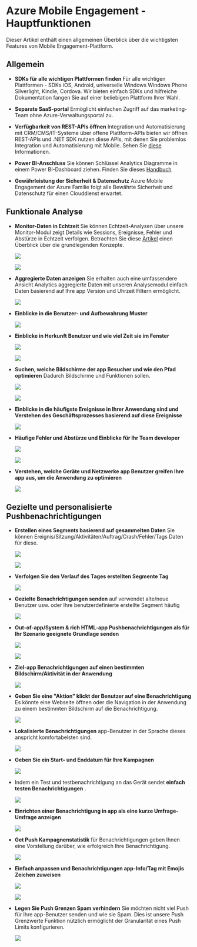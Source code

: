 <properties
    pageTitle="Azure Mobile Engagement - Hauptfunktionen"
    description="Beschreibt die wichtigsten Features von Azure Mobile Engagement"
    services="mobile-engagement"
    documentationCenter="mobile" 
    authors="piyushjo" 
    manager="erikre" 
    editor="" />

<tags
    ms.service="mobile-engagement"
    ms.workload="mobile"
    ms.tgt_pltfrm="na"
    ms.devlang="na"
    ms.topic="article"
    ms.date="08/19/2016"
    ms.author="piyushjo" />

# <a name="azure-mobile-engagement---key-features"></a>Azure Mobile Engagement - Hauptfunktionen

Dieser Artikel enthält einen allgemeinen Überblick über die wichtigsten Features von Mobile Engagement-Plattform. 

## <a name="general"></a>**Allgemein**

- **SDKs für alle wichtigen Plattformen finden** Für alle wichtigen Plattformen - SDKs iOS, Android, universelle Windows Windows Phone Silverlight, Kindle, Cordova. Wir bieten einfach SDKs und hilfreiche Dokumentation fangen Sie auf einer beliebigen Plattform Ihrer Wahl. 

- **Separate SaaS-portal** Ermöglicht einfachen Zugriff auf das marketing-Team ohne Azure-Verwaltungsportal zu. 

- **Verfügbarkeit von REST-APIs öffnen** Integration und Automatisierung mit CRM/CMS/IT-Systeme über offene Plattform-APIs bieten wir öffnen REST-APIs und .NET SDK nutzen diese APIs, mit denen Sie problemlos Integration und Automatisierung mit Mobile. Sehen Sie [diese](mobile-engagement-api-authentication.md) Informationen. 

- **Power BI-Anschluss** Sie können Schlüssel Analytics Diagramme in einem Power BI-Dashboard ziehen. Finden Sie dieses [Handbuch](https://powerbi.microsoft.com/en-us/documentation/powerbi-content-pack-azure-mobile/)

- **Gewährleistung der Sicherheit & Datenschutz** Azure Mobile Engagement der Azure Familie folgt alle Bewährte Sicherheit und Datenschutz für einen Clouddienst erwartet.

## <a name="actionable-analytics"></a>**Funktionale Analyse**

- **Monitor-Daten in Echtzeit** Sie können Echtzeit-Analysen über unsere Monitor-Modul zeigt Details wie Sessions, Ereignisse, Fehler und Abstürze in Echtzeit verfolgen. Betrachten Sie diese [Artikel](mobile-engagement-concepts.md) einen Überblick über die grundlegenden Konzepte. 

    ![][1]

    ![][2]      

- **Aggregierte Daten anzeigen** Sie erhalten auch eine umfassendere Ansicht Analytics aggregierte Daten mit unseren Analysemodul einfach Daten basierend auf Ihre app Version und Uhrzeit Filtern ermöglicht.

    ![][3]      

- **Einblicke in die Benutzer- und Aufbewahrung Muster**

    ![][4]      

- **Einblicke in Herkunft Benutzer und wie viel Zeit sie im Fenster**

    ![][5]      
    
    ![][6]      

- **Suchen, welche Bildschirme der app Besucher und wie den Pfad optimieren** Dadurch Bildschirme und Funktionen sollen.

    ![][7]      
    
    ![][8]      

- **Einblicke in die häufigste Ereignisse in Ihrer Anwendung sind und Verstehen des Geschäftsprozesses basierend auf diese Ereignisse** 

    ![][9]  

- **Häufige Fehler und Abstürze und Einblicke für Ihr Team developer**

    ![][10]     
    
    ![][11] 

- **Verstehen, welche Geräte und Netzwerke app Benutzer greifen Ihre app aus, um die Anwendung zu optimieren** 

    ![][12] 
    
## <a name="targeted--personalized-push-notifications"></a>**Gezielte und personalisierte Pushbenachrichtigungen**

- **Erstellen eines Segments basierend auf gesammelten Daten** Sie können Ereignis/Sitzung/Aktivitäten/Auftrag/Crash/Fehler/Tags Daten für diese.

    ![][13]

    ![][14]     

- **Verfolgen Sie den Verlauf des Tages erstellten Segmente Tag**

    ![][15] 

- **Gezielte Benachrichtigungen senden** auf verwendet alte/neue Benutzer usw. oder Ihre benutzerdefinierte erstellte Segment häufig

    ![][16] 

- **Out-of-app/System & rich HTML-app Pushbenachrichtigungen als für Ihr Szenario geeignete Grundlage senden**

    ![][17] 

    ![][18] 

- **Ziel-app Benachrichtigungen auf einen bestimmten Bildschirm/Aktivität in der Anwendung**

    ![][19] 

- **Geben Sie eine "Aktion" klickt der Benutzer auf eine Benachrichtigung** Es könnte eine Webseite öffnen oder die Navigation in der Anwendung zu einem bestimmten Bildschirm auf die Benachrichtigung. 

    ![][20]
    
- **Lokalisierte Benachrichtigungen** app-Benutzer in der Sprache dieses anspricht komfortabelsten sind. 

    ![][21] 

- **Geben Sie ein Start- und Enddatum für Ihre Kampagnen** 

    ![][22] 

- Indem ein Test und testbenachrichtigung an das Gerät sendet **einfach testen Benachrichtigungen** .

    ![][23] 

- **Einrichten einer Benachrichtigung in app als eine kurze Umfrage-Umfrage anzeigen**  

    ![][24]
    
- **Get Push Kampagnenstatistik** für Benachrichtigungen geben Ihnen eine Vorstellung darüber, wie erfolgreich Ihre Benachrichtigung.

    ![][25] 

- **Einfach anpassen und Benachrichtigungen app-Info/Tag mit Emojis Zeichen zuweisen** 

    ![][26] 

    ![][27] 

- **Legen Sie Push Grenzen Spam verhindern** Sie möchten nicht viel Push für Ihre app-Benutzer senden und wie sie Spam. Dies ist unsere Push Grenzwerte Funktion nützlich ermöglicht der Granularität eines Push Limits konfigurieren. 

    ![][28]         

<!-- Images -->
[1]: ./media/mobile-engagement-key-features/monitor1.png
[2]: ./media/mobile-engagement-key-features/monitor2.png
[3]: ./media/mobile-engagement-key-features/analytics-filter.png
[4]: ./media/mobile-engagement-key-features/retention.png
[5]: ./media/mobile-engagement-key-features/analytics-geomap.png
[6]: ./media/mobile-engagement-key-features/analytics-session-length.png
[7]: ./media/mobile-engagement-key-features/analytics-activities.png
[8]: ./media/mobile-engagement-key-features/analytics-userpath.png
[9]: ./media/mobile-engagement-key-features/analytics-events.png
[10]: ./media/mobile-engagement-key-features/analyics-errors.png
[11]: ./media/mobile-engagement-key-features/analyics-errors-details.png
[12]: ./media/mobile-engagement-key-features/technicals.png
[13]: ./media/mobile-engagement-key-features/segment.png
[14]: ./media/mobile-engagement-key-features/segment-creation.png
[15]: ./media/mobile-engagement-key-features/segment-history.png
[16]: ./media/mobile-engagement-key-features/segment-push.png
[17]: ./media/mobile-engagement-key-features/out-of-app.png
[18]: ./media/mobile-engagement-key-features/in-app-push.png
[19]: ./media/mobile-engagement-key-features/push-in-activity.png
[20]: ./media/mobile-engagement-key-features/push-action.png
[21]: ./media/mobile-engagement-key-features/push-languages.png
[22]: ./media/mobile-engagement-key-features/push-timeframe.png
[23]: ./media/mobile-engagement-key-features/push-test.png
[24]: ./media/mobile-engagement-key-features/push-poll.png
[25]: ./media/mobile-engagement-key-features/push-stats.png
[26]: ./media/mobile-engagement-key-features/push_personalized.png
[27]: ./media/mobile-engagement-key-features/push_emoji.png
[28]: ./media/mobile-engagement-key-features/push_limits.png









